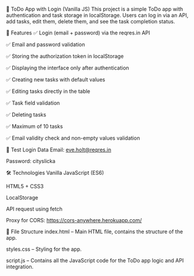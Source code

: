 📝 ToDo App with Login (Vanilla JS)
This project is a simple ToDo app with authentication and task storage in localStorage. Users can log in via an API, add tasks, edit them, delete them, and see the task completion status.

🚀 Features
✅ Login (email + password) via the reqres.in API

✅ Email and password validation

✅ Storing the authorization token in localStorage

✅ Displaying the interface only after authentication

✅ Creating new tasks with default values

✅ Editing tasks directly in the table

✅ Task field validation

✅ Deleting tasks

✅ Maximum of 10 tasks

✅ Email validity check and non-empty values validation

🧪 Test Login Data
Email: eve.holt@reqres.in

Password: cityslicka

🛠️ Technologies
Vanilla JavaScript (ES6)

HTML5 + CSS3

LocalStorage

API request using fetch

Proxy for CORS: https://cors-anywhere.herokuapp.com/

📂 File Structure
index.html – Main HTML file, contains the structure of the app.

styles.css – Styling for the app.

script.js – Contains all the JavaScript code for the ToDo app logic and API integration.
